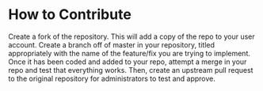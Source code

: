 # How to Contribute

Create a fork of the repository. This will add a copy of the repo to your user account. Create a branch off of master in your repository, titled appropriately with the name of the feature/fix you are trying to implement. Once it has been coded and added to your repo, attempt a merge in your repo and test that everything works. Then, create an upstream pull request to the original repository for administrators to test and approve.